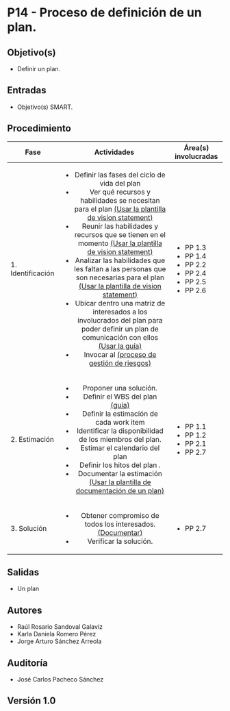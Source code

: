 # P14 - Proceso de definición de un plan.

## Objetivo(s)

- Definir un plan.

## Entradas

- Objetivo(s) SMART.

## Procedimiento

| Fase |   Actividades   | Área(s) involucradas |
|------|:---------------:|--------------------|
| 1. Identificación | <ul><li>Definir las fases del ciclo de vida del plan </li> <li>Ver qué recursos y habilidades se necesitan para el plan [(Usar la plantilla de vision statement)](../plantillas/PL07-plantilla-para-vision-statement-de-un-plan)</li><li>Reunir las habilidades y recursos que se tienen en el momento [(Usar la plantilla de vision statement)](../plantillas/PL07-plantilla-para-vision-statement-de-un-plan)</li><li>Analizar las habilidades que les faltan a las personas que son necesarias para el plan [(Usar la plantilla de vision statement)](../plantillas/PL07-plantilla-para-vision-statement-de-un-plan)</li><li>Ubicar dentro una matriz de interesados a los involucrados del plan para poder definir un plan de comunicación con ellos [(Usar la guía)](../guias/G09-guia-ubicar-interesados-en-la-matriz-de-interesados) </li> <li>Invocar al [(proceso de gestión de riesgos)](../procesos/P08-proceso-gestion-riesgos)</li></ul> | <ul><li>PP 1.3</li><li>PP 1.4</li><li>PP 2.2</li><li>PP 2.4</li><li>PP 2.5</li><li>PP 2.6</li></ul> |
| 2. Estimación | <ul><li>Proponer una solución. </li><li>Definir el WBS del plan [(guía)](../guias/G07-guia-wbs) </li><li>Definir la estimación de cada work item  </li><li>Identificar la disponibilidad de los miembros del plan.</li><li>Estimar el calendario del plan</li><li>Definir los hitos del plan .</li> <li>Documentar la estimación [(Usar la plantilla de documentación de un plan)](../plantillas/PL08-plantilla-para-documentacion-de-un-plan)</li> </ul> | <ul><li>PP 1.1</li><li>PP 1.2</li><li>PP 2.1</li><li>PP 2.7</li></ul> |
| 3. Solución | <ul><li>Obtener compromiso de todos los interesados.[(Documentar)](../plantillas/PL08-plantilla-para-documentacion-de-un-plan)</li> <li>Verificar la solución.</li> </ul> | <ul><li>PP 2.7</li></ul> |

## Salidas
- Un plan

## Autores

- Raúl Rosario Sandoval Galaviz
- Karla Daniela Romero Pérez
- Jorge Arturo Sánchez Arreola 

## Auditoría

- José Carlos Pacheco Sánchez


## Versión 1.0
